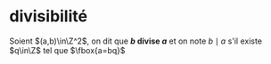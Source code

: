 # divisibilité
Soient $(a,b)\in\Z^2$, on dit que **$b$ divise $a$** et on note $b\mid a$ s'il existe $q\in\Z$ tel que $\fbox{a=bq}$

